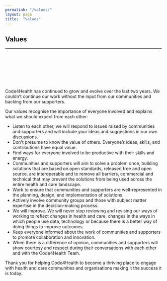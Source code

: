 ```yaml
---
permalink: "/values/"
layout: page
title:  "Values"
---
```


<section class="bg-primary text-white" id="about" style="padding-bottom:50px">
      <div class="container text-center">
        <h2 class="mb-4">Values</h2>
       </div>
       <hr class="light my-4">
</section>

<section id="chat-bot" style="padding-top:50px">
    <div class="container">
        <div class="row">
          <div class="col-lg-12">
			<p>Code4Health has continued to grow and evolve over the last two years. We couldn’t continue our work without the input from our communities and backing from our supporters.</p>
			<p>Our values recognise the importance of everyone involved and explains what we should expect from each other:</p>
				<ul>
					<li>Listen to each other, we will respond to issues raised by communities and supporters and will include your ideas and suggestions in our own discussions.</li>
					<li>Don't presume to know the value of others. Everyone’s ideas, skills, and contributions have equal value.</li>
					<li>Find ways for everyone involved to be productive with their skills and energy.</li>
					<li>Communities and supporters will aim to solve a problem once, building solutions that are based on open standards, released free and open source, are interoperable and to remove all barriers, commercial and technical that may prevent the solutions from being used across the entire health and care landscape.</li>
					<li>Work to ensure that communities and supporters are well-represented in the planning, design, and implementation of solutions.</li>
					<li>Actively involve community groups and those with subject matter expertise in the decision-making process.</li>
					<li>We will improve. We will never stop reviewing and revising our ways of working to reflect changes in health and care, changes in the ways in which people use data, technology or because there is a better way of doing things to improve outcomes.</li>
					<li>Keep everyone informed about the work of communities and supporters to promote collaboration and innovation.</li>
					<li>When there is a difference of opinion, communities and supporters will show courtesy and respect during their conversations with each other and with the Code4Health Team.</li>
				</ul>
			<p>Thank you for helping Code4Health to become a thriving place to engage with health and care communities and organisations making it the success it is today.</p>  
     	</div>
	  </div>
	</div>
</section>